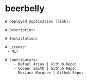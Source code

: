 # beerbelly

    # Deployed Application (link):

    # Description:

    # Installation:

    # License:
     - MIT

    # Contributers:
        - Rafael Arias | Github Repo: 
        - Cooper Smith | Github Repo:
        - Mariana Marques | Github Repo:
